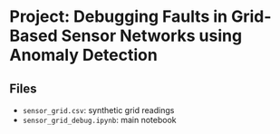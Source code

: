 # Project: Debugging Faults in Grid-Based Sensor Networks using Anomaly Detection
## Files
- `sensor_grid.csv`: synthetic grid readings
- `sensor_grid_debug.ipynb`: main notebook


